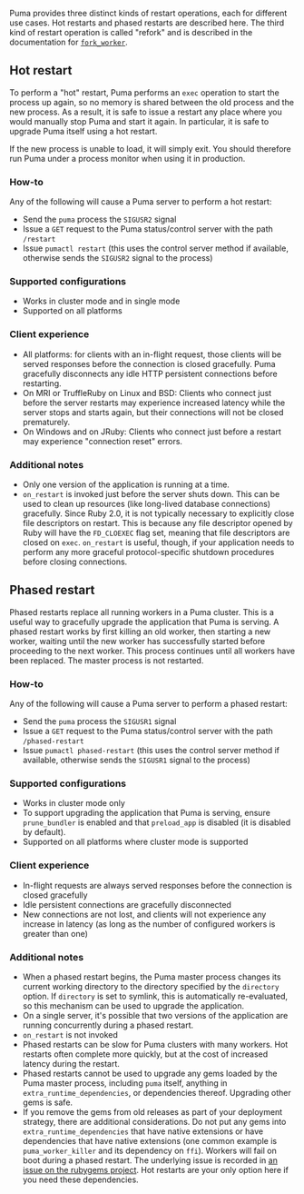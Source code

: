 Puma provides three distinct kinds of restart operations, each for different use cases. Hot restarts and phased restarts are described here. The third kind of restart operation is called "refork" and is described in the documentation for [`fork_worker`](fork_worker.md).

## Hot restart

To perform a "hot" restart, Puma performs an `exec` operation to start the process up again, so no memory is shared between the old process and the new process. As a result, it is safe to issue a restart any place where you would manually stop Puma and start it again. In particular, it is safe to upgrade Puma itself using a hot restart.

If the new process is unable to load, it will simply exit. You should therefore run Puma under a process monitor when using it in production.

### How-to

Any of the following will cause a Puma server to perform a hot restart: 

* Send the `puma` process the `SIGUSR2` signal
* Issue a `GET` request to the Puma status/control server with the path `/restart`
* Issue `pumactl restart` (this uses the control server method if available, otherwise sends the `SIGUSR2` signal to the process)

### Supported configurations

* Works in cluster mode and in single mode
* Supported on all platforms

### Client experience

* All platforms: for clients with an in-flight request, those clients will be served responses before the connection is closed gracefully. Puma gracefully disconnects any idle HTTP persistent connections before restarting.
* On MRI or TruffleRuby on Linux and BSD: Clients who connect just before the server restarts may experience increased latency while the server stops and starts again, but their connections will not be closed prematurely.
* On Windows and on JRuby: Clients who connect just before a restart may experience "connection reset" errors.

### Additional notes

* Only one version of the application is running at a time.
* `on_restart` is invoked just before the server shuts down. This can be used to clean up resources (like long-lived database connections) gracefully. Since Ruby 2.0, it is not typically necessary to explicitly close file descriptors on restart. This is because any file descriptor opened by Ruby will have the `FD_CLOEXEC` flag set, meaning that file descriptors are closed on `exec`. `on_restart` is useful, though, if your application needs to perform any more graceful protocol-specific shutdown procedures before closing connections.

## Phased restart

Phased restarts replace all running workers in a Puma cluster. This is a useful way to gracefully upgrade the application that Puma is serving. A phased restart works by first killing an old worker, then starting a new worker, waiting until the new worker has successfully started before proceeding to the next worker. This process continues until all workers have been replaced. The master process is not restarted.

### How-to

Any of the following will cause a Puma server to perform a phased restart: 

* Send the `puma` process the `SIGUSR1` signal
* Issue a `GET` request to the Puma status/control server with the path `/phased-restart`
* Issue `pumactl phased-restart` (this uses the control server method if available, otherwise sends the `SIGUSR1` signal to the process)

### Supported configurations

* Works in cluster mode only
* To support upgrading the application that Puma is serving, ensure `prune_bundler` is enabled and that `preload_app` is disabled (it is disabled by default).
* Supported on all platforms where cluster mode is supported

### Client experience

* In-flight requests are always served responses before the connection is closed gracefully
* Idle persistent connections are gracefully disconnected
* New connections are not lost, and clients will not experience any increase in latency (as long as the number of configured workers is greater than one)

### Additional notes

* When a phased restart begins, the Puma master process changes its current working directory to the directory specified by the `directory` option. If `directory` is set to symlink, this is automatically re-evaluated, so this mechanism can be used to upgrade the application.
* On a single server, it's possible that two versions of the application are running concurrently during a phased restart.
* `on_restart` is not invoked
* Phased restarts can be slow for Puma clusters with many workers. Hot restarts often complete more quickly, but at the cost of increased latency during the restart.
* Phased restarts cannot be used to upgrade any gems loaded by the Puma master process, including `puma` itself, anything in `extra_runtime_dependencies`, or dependencies thereof. Upgrading other gems is safe.
* If you remove the gems from old releases as part of your deployment strategy, there are additional considerations. Do not put any gems into `extra_runtime_dependencies` that have native extensions or have dependencies that have native extensions (one common example is `puma_worker_killer` and its dependency on `ffi`). Workers will fail on boot during a phased restart. The underlying issue is recorded in [an issue on the rubygems project](https://github.com/rubygems/rubygems/issues/4004). Hot restarts are your only option here if you need these dependencies.
